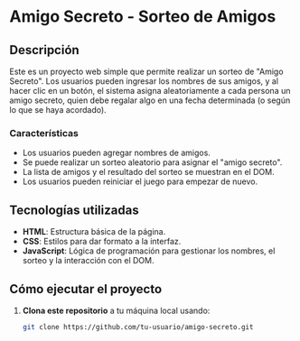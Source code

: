 # Amigo Secreto - Sorteo de Amigos

## Descripción

Este es un proyecto web simple que permite realizar un sorteo de "Amigo Secreto". Los usuarios pueden ingresar los nombres de sus amigos, y al hacer clic en un botón, el sistema asigna aleatoriamente a cada persona un amigo secreto, quien debe regalar algo en una fecha determinada (o según lo que se haya acordado).

### Características
- Los usuarios pueden agregar nombres de amigos.
- Se puede realizar un sorteo aleatorio para asignar el "amigo secreto".
- La lista de amigos y el resultado del sorteo se muestran en el DOM.
- Los usuarios pueden reiniciar el juego para empezar de nuevo.

## Tecnologías utilizadas

- **HTML**: Estructura básica de la página.
- **CSS**: Estilos para dar formato a la interfaz.
- **JavaScript**: Lógica de programación para gestionar los nombres, el sorteo y la interacción con el DOM.

## Cómo ejecutar el proyecto

1. **Clona este repositorio** a tu máquina local usando:
   
   ```bash
   git clone https://github.com/tu-usuario/amigo-secreto.git
